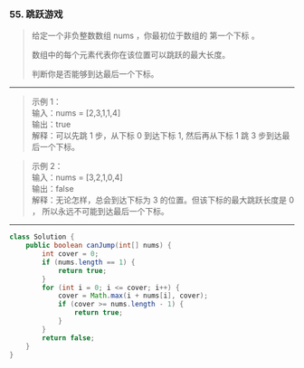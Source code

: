 ### 55. 跳跃游戏

>给定一个非负整数数组 nums ，你最初位于数组的 第一个下标 。
>
>数组中的每个元素代表你在该位置可以跳跃的最大长度。
>
>判断你是否能够到达最后一个下标。
***
>示例 1：  
>输入：nums = [2,3,1,1,4]  
>输出：true  
>解释：可以先跳 1 步，从下标 0 到达下标 1, 然后再从下标 1 跳 3 步到达最后一个下标。  

>示例 2：  
>输入：nums = [3,2,1,0,4]  
>输出：false  
>解释：无论怎样，总会到达下标为 3 的位置。但该下标的最大跳跃长度是 0 ， 所以永远不可能到达最后一个下标。  
***
```java
class Solution {
    public boolean canJump(int[] nums) {
        int cover = 0;
        if (nums.length == 1) {
            return true;
        }
        for (int i = 0; i <= cover; i++) {
            cover = Math.max(i + nums[i], cover);
            if (cover >= nums.length - 1) {
                return true;
            }
        }
        return false;
    }
}
```
